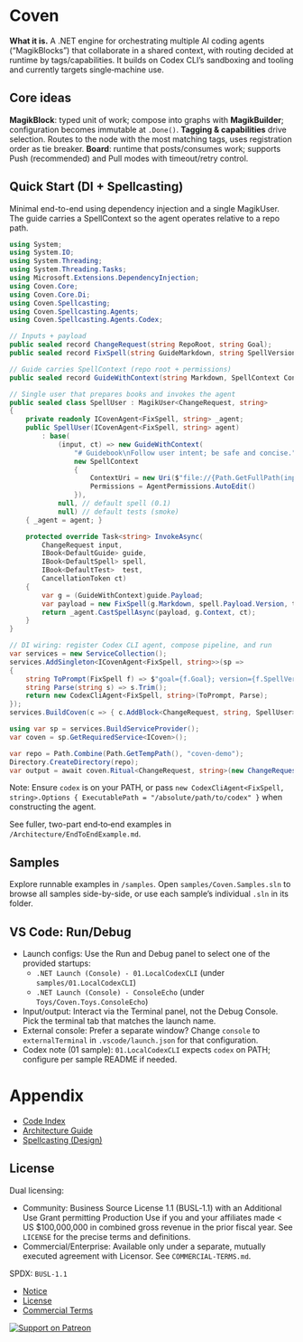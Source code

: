 # Coven

**What it is.** A .NET engine for orchestrating multiple AI coding agents (“MagikBlocks”) that collaborate in a shared context, with routing decided at runtime by tags/capabilities. It builds on Codex CLI’s sandboxing and tooling and currently targets single‑machine use.

## Core ideas

**MagikBlock**: typed unit of work; compose into graphs with **MagikBuilder**; configuration becomes immutable at `.Done()`.
**Tagging & capabilities** drive selection. Routes to the node with the most matching tags, uses registration order as tie breaker.
**Board**: runtime that posts/consumes work; supports Push (recommended) and Pull modes with timeout/retry control.

## Quick Start (DI + Spellcasting)

Minimal end-to-end using dependency injection and a single MagikUser. The guide carries a SpellContext so the agent operates relative to a repo path.

```csharp
using System;
using System.IO;
using System.Threading;
using System.Threading.Tasks;
using Microsoft.Extensions.DependencyInjection;
using Coven.Core;
using Coven.Core.Di;
using Coven.Spellcasting;
using Coven.Spellcasting.Agents;
using Coven.Spellcasting.Agents.Codex;

// Inputs + payload
public sealed record ChangeRequest(string RepoRoot, string Goal);
public sealed record FixSpell(string GuideMarkdown, string SpellVersion, string TestSuite, string Goal);

// Guide carries SpellContext (repo root + permissions)
public sealed record GuideWithContext(string Markdown, SpellContext Context) : DefaultGuide(Markdown);

// Single user that prepares books and invokes the agent
public sealed class SpellUser : MagikUser<ChangeRequest, string>
{
    private readonly ICovenAgent<FixSpell, string> _agent;
    public SpellUser(ICovenAgent<FixSpell, string> agent)
        : base(
            (input, ct) => new GuideWithContext(
                "# Guidebook\nFollow user intent; be safe and concise.",
                new SpellContext
                {
                    ContextUri = new Uri($"file://{Path.GetFullPath(input.RepoRoot)}"),
                    Permissions = AgentPermissions.AutoEdit()
                }),
            null, // default spell (0.1)
            null) // default tests (smoke)
    { _agent = agent; }

    protected override Task<string> InvokeAsync(
        ChangeRequest input,
        IBook<DefaultGuide> guide,
        IBook<DefaultSpell> spell,
        IBook<DefaultTest>  test,
        CancellationToken ct)
    {
        var g = (GuideWithContext)guide.Payload;
        var payload = new FixSpell(g.Markdown, spell.Payload.Version, test.Payload.Suite, input.Goal);
        return _agent.CastSpellAsync(payload, g.Context, ct);
    }
}

// DI wiring: register Codex CLI agent, compose pipeline, and run
var services = new ServiceCollection();
services.AddSingleton<ICovenAgent<FixSpell, string>>(sp =>
{
    string ToPrompt(FixSpell f) => $"goal={f.Goal}; version={f.SpellVersion}; suite={f.TestSuite}";
    string Parse(string s) => s.Trim();
    return new CodexCliAgent<FixSpell, string>(ToPrompt, Parse);
});
services.BuildCoven(c => { c.AddBlock<ChangeRequest, string, SpellUser>(); c.Done(); });

using var sp = services.BuildServiceProvider();
var coven = sp.GetRequiredService<ICoven>();

var repo = Path.Combine(Path.GetTempPath(), "coven-demo");
Directory.CreateDirectory(repo);
var output = await coven.Ritual<ChangeRequest, string>(new ChangeRequest(repo, "demo-goal"));
```

Note: Ensure `codex` is on your PATH, or pass `new CodexCliAgent<FixSpell, string>.Options { ExecutablePath = "/absolute/path/to/codex" }` when constructing the agent.

See fuller, two-part end‑to‑end examples in `/Architecture/EndToEndExample.md`.

## Samples

Explore runnable examples in `/samples`. Open `samples/Coven.Samples.sln` to browse all samples side-by-side, or use each sample’s individual `.sln` in its folder.

## VS Code: Run/Debug

- Launch configs: Use the Run and Debug panel to select one of the provided startups:
  - `.NET Launch (Console) - 01.LocalCodexCLI` (under `samples/01.LocalCodexCLI`)
  - `.NET Launch (Console) - ConsoleEcho` (under `Toys/Coven.Toys.ConsoleEcho`)
- Input/output: Interact via the Terminal panel, not the Debug Console. Pick the terminal tab that matches the launch name.
- External console: Prefer a separate window? Change `console` to `externalTerminal` in `.vscode/launch.json` for that configuration.
- Codex note (01 sample): `01.LocalCodexCLI` expects `codex` on PATH; configure per sample README if needed.

# Appendix 

- [Code Index](/INDEX.md)
- [Architecture Guide](/Architecture/README.md)
- [Spellcasting (Design)](/Architecture/Spellcasting/Spellcasting.md)

## License

Dual licensing:

- Community: Business Source License 1.1 (BUSL‑1.1) with an Additional Use Grant permitting Production Use if you and your affiliates made < US $100,000,000 in combined gross revenue in the prior fiscal year. See `LICENSE` for the precise terms and definitions.
- Commercial/Enterprise: Available only under a separate, mutually executed agreement with Licensor. See `COMMERCIAL-TERMS.md`.

SPDX: `BUSL-1.1`

- [Notice](/NOTICE)
- [License](/LICENSE)
- [Commercial Terms](/COMMERCIAL-TERMS.md)

[![Support on Patreon](https://img.shields.io/badge/Support-Patreon-e85b46?logo=patreon)](https://www.patreon.com/c/Goldenwitch)
